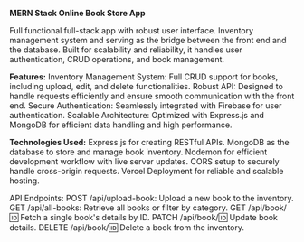 **MERN Stack Online Book Store App**

Full functional full-stack app with robust user interface. Inventory management system and serving as the bridge between the front end and the database. Built for scalability and reliability, it handles user authentication, CRUD operations, and book management.

**Features:**
Inventory Management System: Full CRUD support for books, including upload, edit, and delete functionalities.
Robust API: Designed to handle requests efficiently and ensure smooth communication with the front end.
Secure Authentication: Seamlessly integrated with Firebase for user authentication.
Scalable Architecture: Optimized with Express.js and MongoDB for efficient data handling and high performance.

**Technologies Used:**
Express.js for creating RESTful APIs.
MongoDB as the database to store and manage book inventory.
Nodemon for efficient development workflow with live server updates.
CORS setup to securely handle cross-origin requests.
Vercel Deployment for reliable and scalable hosting.


API Endpoints:
POST /api/upload-book: Upload a new book to the inventory.
GET /api/all-books: Retrieve all books or filter by category.
GET /api/book/:id: Fetch a single book's details by ID.
PATCH /api/book/:id: Update book details.
DELETE /api/book/:id: Delete a book from the inventory.
